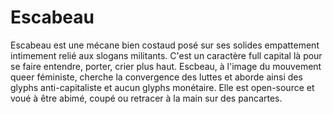 # Escabeau

Escabeau est une mécane bien costaud posé sur ses solides empattement intimement relié aux slogans militants. C'est un caractère full capital là pour se faire entendre, porter, crier plus haut. Escbeau, à l'image du mouvement queer féministe, cherche la convergence des luttes et aborde ainsi des glyphs anti-capitaliste et aucun glyphs monétaire. Elle est open-source et voué à être abimé, coupé ou retracer à la main sur des pancartes.